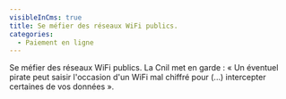 ```yaml
---
visibleInCms: true
title: Se méfier des réseaux WiFi publics.
categories:
  - Paiement en ligne
---
```

Se méfier des réseaux WiFi publics. La Cnil met en garde : « Un éventuel pirate peut saisir l'occasion d'un WiFi mal chiffré pour (...) intercepter certaines de vos données ».